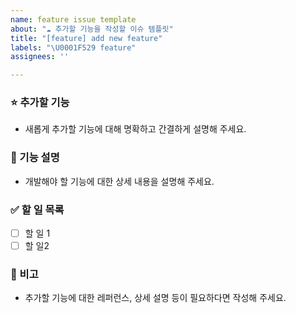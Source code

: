 ```yaml
---
name: feature issue template
about: "☁️ 추가할 기능을 작성할 이슈 템플릿"
title: "[feature] add new feature"
labels: "\U0001F529 feature"
assignees: ''

---
```


### ⭐ 추가할 기능
- 새롭게 추가할 기능에 대해 명확하고 간결하게 설명해 주세요.

### 🔩 기능 설명 
- 개발해야 할 기능에 대한 상세 내용을 설명해 주세요.

### ✅ 할 일 목록 
- [ ] 할 일 1
- [ ] 할 일2

### 🚨 비고 
- 추가할 기능에 대한 레퍼런스, 상세 설명 등이 필요하다면 작성해 주세요.
